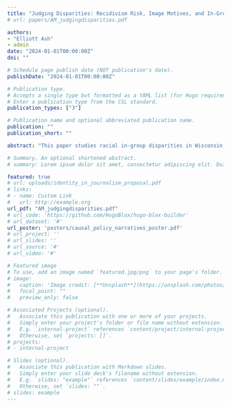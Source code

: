 ```yaml
---
title: "Judging Disparities: Recidivism Risk, Image Motives, and In-Group Bias on Wisconsin Criminal Courts"
# url: papers/AM_judgingdisparities.pdf

authors:
- "Elliott Ash"
- admin
date: "2024-01-01T00:00:00Z"
doi: ""

# Schedule page publish date (NOT publication's date).
publishDate: "2024-01-01T00:00:00Z"

# Publication type.
# Accepts a single type but formatted as a YAML list (for Hugo requirements).
# Enter a publication type from the CSL standard.
publication_types: ["3"]

# Publication name and optional abbreviated publication name.
publication: ""
publication_short: ""

abstract: "This paper studies racial in-group disparities in Wisconsin, which has one of the highest Black-to-White incarceration rates among all U.S. states. The analysis is motivated by a model in which a judge may want to incarcerate more due to three factors: (1) taste-based preferences about the defendant's group identity; (2) higher recidivism risk where the defendant is more likely to commit future crimes; and (3) image motives stemming from the defendant being in the same group as the judge. Further, a judge may have better information on recidivism risk due to two factors: (4) becoming more experienced, and (5) sharing the same group as the defendant. We take these ideas to new data on 1 million cases from Wisconsin criminal courts, 2005-2017. Looking at racial disparities between majority (White) and minority (Black) judges and defendants, we find no evidence for anti-out-group bias (1). Using a recidivism risk score that we construct using machine learning tools to predict reoffense, we find evidence that judges do tend to incarcerate defendants with a higher recidivism risk  (2). Consistent with judge experience leading to better information on defendant recidivism risk (4), we find that more experienced judges are more responsive in jailing defendants with a high recidivism risk score. Consistent with image motives (3), we find that when the minority group is responsible for most crimes, minority-group judges are harsher on their in-group. Finally, consistent with judges having better information on recidivism risk for same-group defendants (5), we find that judges are more responsive to the recidivism risk score for defendants from the same group when that group makes up a relatively small share of defendants."

# Summary. An optional shortened abstract.
# summary: Lorem ipsum dolor sit amet, consectetur adipiscing elit. Duis posuere tellus ac convallis placerat. Proin tincidunt magna sed ex sollicitudin condimentum.

featured: true
# url: uploads/identity_in_journalism_proposal.pdf
# links:
# - name: Custom Link
#   url: http://example.org
url_pdf: "AM_judgingdisparities.pdf"
# url_code: 'https://github.com/HugoBlox/hugo-blox-builder'
# url_dataset: '#'
url_poster: 'posters/causal_policy_narratives_poster.pdf'
# url_project: ''
# url_slides: ''
# url_source: '#'
# url_video: '#'

# Featured image
# To use, add an image named `featured.jpg/png` to your page's folder. 
# image:
#   caption: 'Image credit: [**Unsplash**](https://unsplash.com/photos/s9CC2SKySJM)'
#   focal_point: ""
#   preview_only: false

# Associated Projects (optional).
#   Associate this publication with one or more of your projects.
#   Simply enter your project's folder or file name without extension.
#   E.g. `internal-project` references `content/project/internal-project/index.md`.
#   Otherwise, set `projects: []`.
# projects:
# - internal-project

# Slides (optional).
#   Associate this publication with Markdown slides.
#   Simply enter your slide deck's filename without extension.
#   E.g. `slides: "example"` references `content/slides/example/index.md`.
#   Otherwise, set `slides: ""`.
# slides: example
---
```

